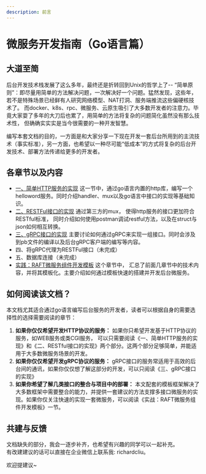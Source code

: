 ```yaml
---
description: 前言
---
```


# 微服务开发指南（Go语言篇）

## 大道至简

后台开发技术栈发展了这么多年，最终还是折转回到Unix的哲学上了-- “简单原则”：即尽量用简单的方法解决问题，一次解决好一个问题。猛然发现，这些年，若不是特殊场景已经鲜有人研究网络模型、NAT打洞、服务端推流这些偏硬核技术了。 而docker、k8s、rpc、微服务、云原生吸引了大多数开发者的注意力。毕竟大家耍了多年的大刀后也累了，用简单的方法将复杂的问题简化虽然没有那么技术性， 但确确实实实是当今很需要的一种开发智慧。

编写本套文档的目的，一方面是和大家分享一下现在开发一套后台所用到的主流技术（事实标准），另一方面，也希望以一种尽可能“低成本”的方式将复杂的后台开发技术、部署方法传递给更多的开发者。

## 各章节以及内容

* [一、简单HTTP服务的实现](jie-kou-de-shi-xian/yi-jian-dan-de-http-fu-wu-de-shi-xian.md) 这一节中，通过go语言内置的http库，编写一个helloword服务。同时介绍handler、mux以及go语言中接口的实现等基础知识。 
* [二、RESTFul接口的实现](jie-kou-de-shi-xian/restful-jie-kou-shi-xian.md) 通过第三方的mux， 使得http服务的接口更加符合RESTful标准， 同时介绍如何使用postman调试restful方法，以及在struct与json如何相互转换。 
* [三、gRPC接口的实现](jie-kou-de-shi-xian/grpc-jie-kou-de-shi-xian.md) 主要讨论如何通过gRPC来实现一组接口。同时会涉及到pb文件的编译以及后台gRPC客户端的编写等内容。 
* 四、将gRPC代理为RESTFul接口（未完成） 
* 五、数据库连接（未完成） 
* [实践：RAFT微服务组件开发模板](jie-kou-de-shi-xian/shi-jian-raft-wei-fu-wu-zu-jian-kai-fa-mo-ban.md) 这个章节中， 汇总了前面几章节中的技术内容，并将其模板化。主要介绍如何通过模板快速的搭建并开发后台微服务。

## 如何阅读该文档？

本文档尤其适合通过go语言编写后台服务的开发者，读者可以根据自身的需要选择性的选择需要阅读的章节：

1. **如果你仅仅希望开发HTTP协议的服务：** 如果你只希望开发基于HTTP协议的服务，如WEB服务或类CGI服务， 可以只需要阅读《一、简单HTTP服务的实现》和《二、RESTful接口的实现》两个部分。这两个部分足够简单，并能适用于大多数微服务场景的开发。
2. **如果你仅仅希望开发gRPC协议的服务：** gRPC接口的服务常适用于高效的后台间的通讯，如果你仅仅想了解这部分的开发，可以只阅读《三、gRPC接口的实现》
3. **如果你希望了解几类接口的整合与项目中的部署：** 本文配套的模板框架解决了大多数框架中需要整合的能力，并提供一套建议的方法支撑多接口微服务的实现。如果你仅关注快速的实现一套微服务，可以阅读《实战：RAFT微服务组件开发模板》一节。

## 共建与反馈

文档缺失的部分，我会一逐步补齐，也希望有兴趣的同学可以一起补充。  
有改建建议的话可以直接在企业微信上联系我: richardcliu。

欢迎提建议~


